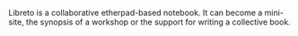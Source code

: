 Libreto is a collaborative etherpad-based notebook. It can become a mini-site, the synopsis of a workshop or the support for writing a collective book.
